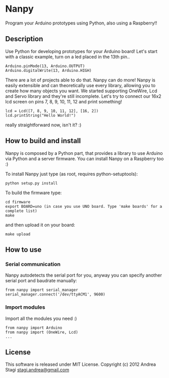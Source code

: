 Nanpy
=====

Program your Arduino prototypes using Python, also using a Raspberry!!

Description
-----------

Use Python for developing prototypes for your Arduino board!
Let's start with a classic example, turn on a led placed in the 13th pin..

	Arduino.pinMode(13, Arduino.OUTPUT)
	Arduino.digitalWrite(13, Arduino.HIGH)

There are a lot of projects able to do that. Nanpy can do more! 
Nanpy is easily extensible and can theoretically use every library, allowing you to create how many objects you want.
We started supporting OneWire, Lcd and Servo library and they're still incomplete.
Let's try to connect our 16x2 lcd screen on pins 7, 8, 9, 10, 11, 12 and print something!

	lcd = Lcd([7, 8, 9, 10, 11, 12], [16, 2])
	lcd.printString("Hello World!")

really straightforward now, isn't it? :)

How to build and install
------------------------

Nanpy is composed by a Python part, that provides a library to use Arduino via Python and a server firmware. You can install Nanpy on a Raspberry too :)

To install Nanpy just type (as root, requires python-setuptools):

	python setup.py install

To build the firmware type:

	cd firmware
	export BOARD=uno (in case you use UNO board. Type 'make boards' for a complete list)
	make

and then upload it on your board:

	make upload

How to use
----------

### Serial communication

Nanpy autodetects the serial port for you, anyway you can specify another serial port and baudrate manually:

	from nanpy import serial_manager
	serial_manager.connect('/dev/ttyACM1', 9600)

### Import modules

Import all the modules you need :)

	from nanpy import Arduino
	from nanpy import (OneWire, Lcd)
	...

License
-------

This software is released under MIT License. Copyright (c) 2012 Andrea Stagi <stagi.andrea@gmail.com>
